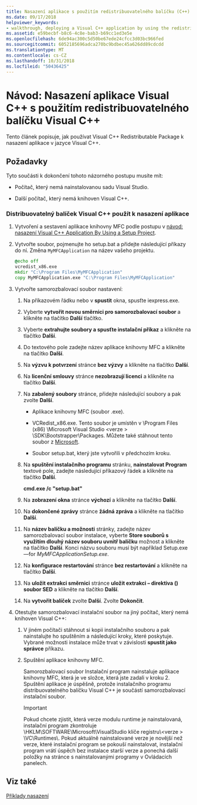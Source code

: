 ```yaml
---
title: Nasazení aplikace s použitím redistribuovatelného balíčku (C++)
ms.date: 09/17/2018
helpviewer_keywords:
- walkthrough, deploying a Visual C++ application by using the redistributable package
ms.assetid: e59becbf-b8c6-4c8e-bab3-b69cc1ed3e5e
ms.openlocfilehash: 6de94ac300c5d50be67ede24cfcc3d03bc966fed
ms.sourcegitcommit: 6052185696adca270bc9bdbec45a626dd89cdcdd
ms.translationtype: MT
ms.contentlocale: cs-CZ
ms.lasthandoff: 10/31/2018
ms.locfileid: "50436425"
---
```

# <a name="walkthrough-deploying-a-visual-c-application-by-using-the-visual-c-redistributable-package"></a>Návod: Nasazení aplikace Visual C++ s použitím redistribuovatelného balíčku Visual C++

Tento článek popisuje, jak používat Visual C++ Redistributable Package k nasazení aplikace v jazyce Visual C++.

## <a name="prerequisites"></a>Požadavky

Tyto součásti k dokončení tohoto názorného postupu musíte mít:

- Počítač, který nemá nainstalovanou sadu Visual Studio.

- Další počítač, který nemá knihoven Visual C++.

### <a name="to-use-the-visual-c-redistributable-package-to-deploy-an-application"></a>Distribuovatelný balíček Visual C++ použít k nasazení aplikace

1.  Vytvoření a sestavení aplikace knihovny MFC podle postupu v [návod: nasazení Visual C++ Application By Using a Setup Project](walkthrough-deploying-a-visual-cpp-application-by-using-a-setup-project.md).

1. Vytvořte soubor, pojmenujte ho setup.bat a přidejte následující příkazy do ní. Změna `MyMFCApplication` na název vašeho projektu.

    ```cmd
    @echo off
    vcredist_x86.exe
    mkdir "C:\Program Files\MyMFCApplication"
    copy MyMFCApplication.exe "C:\Program Files\MyMFCApplication"
    ```

1. Vytvořte samorozbalovací soubor nastavení:

   1. Na příkazovém řádku nebo v **spustit** okna, spusťte iexpress.exe.

   1. Vyberte **vytvořit novou směrnici pro samorozbalovací soubor** a klikněte na tlačítko **Další** tlačítko.

   1. Vyberte **extrahujte soubory a spusťte instalační příkaz** a klikněte na tlačítko **Další**.

   1. Do textového pole zadejte název aplikace knihovny MFC a klikněte na tlačítko **Další**.

   1. Na **výzvu k potvrzení** stránce **bez výzvy** a klikněte na tlačítko **Další**.

   1. Na **licenční smlouvy** stránce **nezobrazují licenci** a klikněte na tlačítko **Další**.

   1. Na **zabalený soubory** stránce, přidejte následující soubory a pak zvolte **Další**.

      - Aplikace knihovny MFC (soubor .exe).

      - VCRedist_x86.exe. Tento soubor je umístěn v \Program Files (x86) \Microsoft Visual Studio \<verze > \SDK\Bootstrapper\Packages\. Můžete také stáhnout tento soubor z [Microsoft](https://www.microsoft.com/download/confirmation.aspx?id=5555).

      - Soubor setup.bat, který jste vytvořili v předchozím kroku.

   1. Na **spuštění instalačního programu** stránku, **nainstalovat Program** textové pole, zadejte následující příkazový řádek a klikněte na tlačítko **Další**.

      **cmd.exe /c "setup.bat"**

   1. Na **zobrazení okna** stránce **výchozí** a klikněte na tlačítko **Další**.

   1. Na **dokončené zprávy** stránce **žádná zpráva** a klikněte na tlačítko **Další**.

   1. Na **název balíčku a možnosti** stránky, zadejte název samorozbalovací soubor instalace, vyberte **Store souborů s využitím dlouhý název souboru uvnitř balíčku** možnost a klikněte na tlačítko **Další**. Konci názvu souboru musí být například Setup.exe—for *MyMFCApplicationSetup.exe*.

   1. Na **konfigurace restartování** stránce **bez restartování** a klikněte na tlačítko **Další**.

   1. Na **uložit extrakci směrnici** stránce **uložit extrakci – direktiva () soubor SED** a klikněte na tlačítko **Další**.

   1. Na **vytvořit balíček** zvolte **Další**. Zvolte **Dokončit**.

1. Otestujte samorozbalovací instalační soubor na jiný počítač, který nemá knihoven Visual C++:

   1. V jiném počítači stáhnout si kopii instalačního souboru a pak nainstalujte ho spuštěním a následující kroky, které poskytuje. Vybrané možnosti instalace může trvat v závislosti **spustit jako správce** příkazu.

   1. Spuštění aplikace knihovny MFC.

      Samorozbalovací soubor Instalační program nainstaluje aplikace knihovny MFC, která je ve složce, která jste zadali v kroku 2. Spuštění aplikace je úspěšně, protože instalačního programu distribuovatelného balíčku Visual C++ je součástí samorozbalovací instalační soubor.

      > [!IMPORTANT]
      > Pokud chcete zjistit, která verze modulu runtime je nainstalovaná, instalační program zkontroluje \HKLM\SOFTWARE\Microsoft\VisualStudio klíče registru\\\<verze > \VC\Runtimes\\<platform>. Pokud aktuálně nainstalované verze je novější než verze, které instalační program se pokouší nainstalovat, instalační program vrátí úspěch bez instalace starší verze a ponechá další položky na stránce s nainstalovanými programy v Ovládacích panelech.

## <a name="see-also"></a>Viz také

[Příklady nasazení](deployment-examples.md)<br/>
